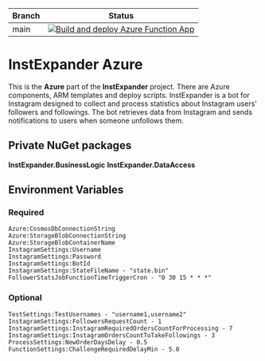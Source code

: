 |Branch|Status|
|---|---|
|main|[![Build and deploy Azure Function App](https://github.com/vashov/inst-expander-azure/actions/workflows/main.yml/badge.svg?branch=main)](https://github.com/vashov/inst-expander-azure/actions/workflows/main.yml)|

# InstExpander Azure

This is the **Azure** part of the **InstExpander** project.
There are Azure components, ARM templates and deploy scripts.
InstExpander is a bot for Instagram designed to collect and process statistics about Instagram users' followers and followings. The bot retrieves data from Instagram and sends notifications to users when someone unfollows them.

## Private NuGet packages
**InstExpander.BusinessLogic**
**InstExpander.DataAccess**

## Environment Variables
### Required
    Azure:CosmosDbConnectionString
    Azure:StorageBlobConnectionString
    Azure:StorageBlobContainerName
    InstagramSettings:Username
    InstagramSettings:Password
    InstagramSettings:BotId
    InstagramSettings:StateFileName - "state.bin"
    FollowerStatsJobFunctionTimeTriggerCron - "0 30 15 * * *"

### Optional
    TestSettings:TestUsernames - "username1,username2"
    InstagramSettings:FollowersRequestCount - 1
    InstagramSettings:InstagramRequiredOrdersCountForProcessing - 7
    InstagramSettings:InstagramOrdersCountToTakeFollowings - 3
    ProcessSettings:NewOrderDaysDelay - 0.5
    FunctionSettings:ChallengeRequiredDelayMin - 5.0

